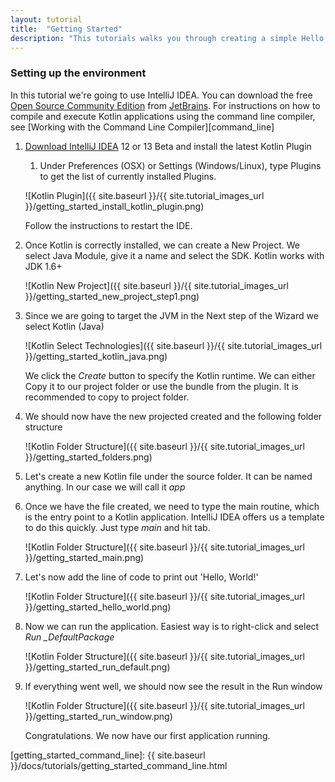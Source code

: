 ```yaml
---
layout: tutorial
title:  "Getting Started"
description: "This tutorials walks you through creating a simple Hello World application using IntelliJ IDEA"
---
```




### Setting up the environment

In this tutorial we're going to use IntelliJ IDEA. You can download the free [Open Source Community Edition][intellijdownload] from [JetBrains][jetbrains].
For instructions on how to compile and execute Kotlin applications using the command line compiler, see [Working with the Command Line Compiler][command_line]

1. [Download IntelliJ IDEA][intellijdownload] 12 or 13 Beta and install the latest Kotlin Plugin
    1. Under Preferences (OSX) or Settings (Windows/Linux), type Plugins to get the list of currently installed Plugins.

    ![Kotlin Plugin]({{ site.baseurl }}/{{ site.tutorial_images_url }}/getting_started_install_kotlin_plugin.png)

    Follow the instructions to restart the IDE.

2. Once Kotlin is correctly installed, we can create a New Project. We select Java Module, give it a name and select the SDK. Kotlin works with JDK 1.6+

    ![Kotlin New Project]({{ site.baseurl }}/{{ site.tutorial_images_url }}/getting_started_new_project_step1.png)

3. Since we are going to target the JVM in the Next step of the Wizard we select Kotlin (Java)

    ![Kotlin Select Technologies]({{ site.baseurl }}/{{ site.tutorial_images_url }}/getting_started_kotlin_java.png)

    We click the *Create* button to specify the Kotlin runtime. We can either Copy it to our project folder or use the bundle from the plugin. It is recommended to copy
    to project folder.

4. We should now have the new projected created and the following folder structure

    ![Kotlin Folder Structure]({{ site.baseurl }}/{{ site.tutorial_images_url }}/getting_started_folders.png)

5. Let's create a new Kotlin file under the source folder. It can be named anything. In our case we will call it *app*

6. Once we have the file created, we need to type the main routine, which is the entry point to a Kotlin application. IntelliJ IDEA offers us a template to do this quickly. Just type *main* and hit tab.

    ![Kotlin Folder Structure]({{ site.baseurl }}/{{ site.tutorial_images_url }}/getting_started_main.png)

7. Let's now add the line of code to print out 'Hello, World!'

    ![Kotlin Folder Structure]({{ site.baseurl }}/{{ site.tutorial_images_url }}/getting_started_hello_world.png)

8. Now we can run the application. Easiest way is to right-click and select *Run _DefaultPackage*

    ![Kotlin Folder Structure]({{ site.baseurl }}/{{ site.tutorial_images_url }}/getting_started_run_default.png)

9. If everything went well, we should now see the result in the Run window

    ![Kotlin Folder Structure]({{ site.baseurl }}/{{ site.tutorial_images_url }}/getting_started_run_window.png)

    Congratulations. We now have our first application running.



[intellijdownload]: http://www.jetbrains.com/idea/download/index.html
[jetbrains]: http://www.jetbrains.com
[webdemo]: http://kotlin-demo.jetbrains.com
[getting_started_command_line]: {{ site.baseurl }}/docs/tutorials/getting_started_command_line.html

